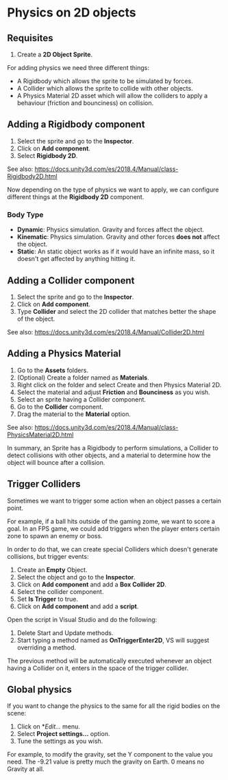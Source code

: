 # Physics on 2D objects

## Requisites

1. Create a **2D Object Sprite**.

For adding physics we need three different things:

- A Rigidbody which allows the sprite to be simulated by forces.
- A Collider which allows the sprite to collide with other objects.
- A Physics Material 2D asset which will allow the colliders to apply a behaviour (friction and bounciness) on collision.

## Adding a Rigidbody component

1. Select the sprite and go to the **Inspector**.
2. Click on **Add component**.
3. Select **Rigidbody 2D**.

See also: https://docs.unity3d.com/es/2018.4/Manual/class-Rigidbody2D.html

Now depending on the type of physics we want to apply, we can configure different things at the **Rigidbody 2D** component.

### Body Type

- **Dynamic**: Physics simulation. Gravity and forces affect the object.
- **Kinematic**: Physics simulation. Gravity and other forces **does not** affect the object.
- **Static**: An static object works as if it would have an infinite mass, so it doesn't get affected by anything hitting it.

## Adding a Collider component

1. Select the sprite and go to the **Inspector**.
2. Click on **Add component**.
3. Type **Collider** and select the 2D collider that matches better the shape of the object.

See also: https://docs.unity3d.com/es/2018.4/Manual/Collider2D.html

## Adding a Physics Material

1. Go to the **Assets** folders.
2. (Optional) Create a folder named as **Materials**.
3. Right click on the folder and select Create and then Physics Material 2D.
4. Select the material and adjust **Friction** and **Bounciness** as you wish.
5. Select an sprite having a Collider component.
6. Go to the **Collider** component.
7. Drag the material to the **Material** option.

See also: https://docs.unity3d.com/es/2018.4/Manual/class-PhysicsMaterial2D.html


In summary, an Sprite has a Rigidbody to perform simulations, a Collider to detect collisions with other objects, and a material to determine how the object will bounce after a collision.

## Trigger Colliders

Sometimes we want to trigger some action when an object passes a certain point. 

For example, if a ball hits outside of the gaming zome, we want to score a goal. In an FPS game, we could add triggers when the player enters certain zone to spawn an enemy or boss.

In order to do that, we can create special Colliders which doesn't generate collisions, but trigger events:

1. Create an **Empty** Object.
2. Select the object and go to the **Inspector**.
3. Click on **Add component** and add a **Box Collider 2D**.
4. Select the collider component.
5. Set **Is Trigger** to true.
6. Click on **Add component** and add a **script**.

Open the script in Visual Studio and do the following:

1. Delete Start and Update methods.
2. Start typing a method named as **OnTriggerEnter2D**, VS will suggest overriding a method.

The previous method will be automatically executed whenever an object having a Collider on it, enters in the space of the trigger collider.


## Global physics

If you want to change the physics to the same for all the rigid bodies on the scene:

1. Click on **Edit...* menu.
2. Select **Project settings...** option.
3. Tune the settings as you wish.

For example, to modify the gravity, set the Y component to the value you need.
The -9.21 value is pretty much the gravity on Earth. 0 means no Gravity at all.


